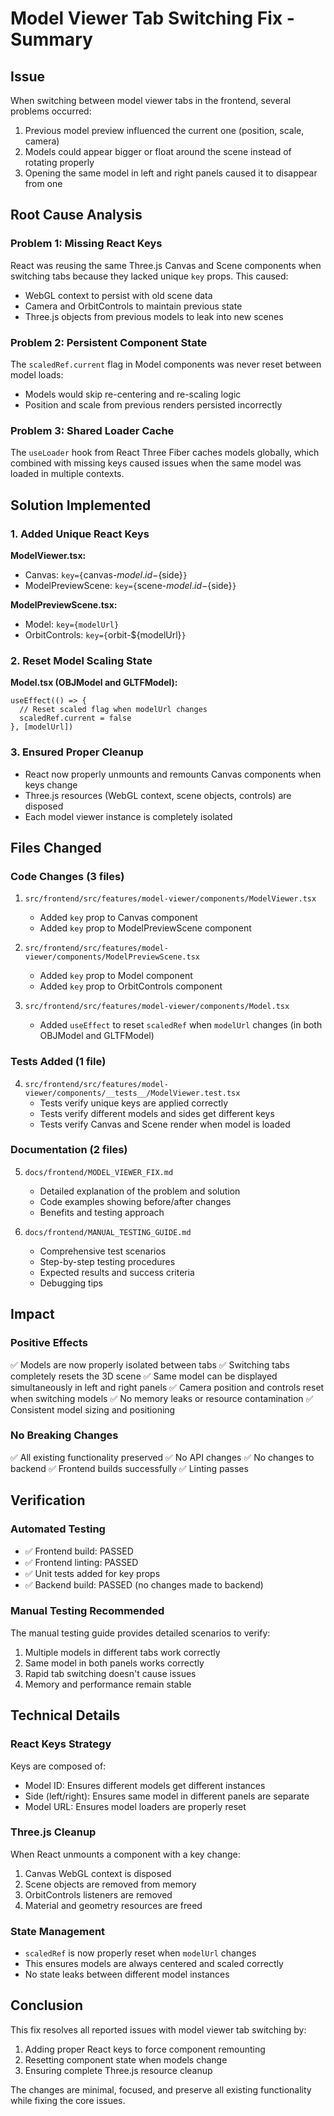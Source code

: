 # Model Viewer Tab Switching Fix - Summary

## Issue
When switching between model viewer tabs in the frontend, several problems occurred:
1. Previous model preview influenced the current one (position, scale, camera)
2. Models could appear bigger or float around the scene instead of rotating properly
3. Opening the same model in left and right panels caused it to disappear from one

## Root Cause Analysis

### Problem 1: Missing React Keys
React was reusing the same Three.js Canvas and Scene components when switching tabs because they lacked unique `key` props. This caused:
- WebGL context to persist with old scene data
- Camera and OrbitControls to maintain previous state
- Three.js objects from previous models to leak into new scenes

### Problem 2: Persistent Component State
The `scaledRef.current` flag in Model components was never reset between model loads:
- Models would skip re-centering and re-scaling logic
- Position and scale from previous renders persisted incorrectly

### Problem 3: Shared Loader Cache
The `useLoader` hook from React Three Fiber caches models globally, which combined with missing keys caused issues when the same model was loaded in multiple contexts.

## Solution Implemented

### 1. Added Unique React Keys

**ModelViewer.tsx:**
- Canvas: `key={`canvas-${model.id}-${side}`}`
- ModelPreviewScene: `key={`scene-${model.id}-${side}`}`

**ModelPreviewScene.tsx:**
- Model: `key={modelUrl}`
- OrbitControls: `key={`orbit-${modelUrl}`}`

### 2. Reset Model Scaling State

**Model.tsx (OBJModel and GLTFModel):**
```tsx
useEffect(() => {
  // Reset scaled flag when modelUrl changes
  scaledRef.current = false
}, [modelUrl])
```

### 3. Ensured Proper Cleanup
- React now properly unmounts and remounts Canvas components when keys change
- Three.js resources (WebGL context, scene objects, controls) are disposed
- Each model viewer instance is completely isolated

## Files Changed

### Code Changes (3 files)
1. `src/frontend/src/features/model-viewer/components/ModelViewer.tsx`
   - Added `key` prop to Canvas component
   - Added `key` prop to ModelPreviewScene component

2. `src/frontend/src/features/model-viewer/components/ModelPreviewScene.tsx`
   - Added `key` prop to Model component
   - Added `key` prop to OrbitControls component

3. `src/frontend/src/features/model-viewer/components/Model.tsx`
   - Added `useEffect` to reset `scaledRef` when `modelUrl` changes (in both OBJModel and GLTFModel)

### Tests Added (1 file)
4. `src/frontend/src/features/model-viewer/components/__tests__/ModelViewer.test.tsx`
   - Tests verify unique keys are applied correctly
   - Tests verify different models and sides get different keys
   - Tests verify Canvas and Scene render when model is loaded

### Documentation (2 files)
5. `docs/frontend/MODEL_VIEWER_FIX.md`
   - Detailed explanation of the problem and solution
   - Code examples showing before/after changes
   - Benefits and testing approach

6. `docs/frontend/MANUAL_TESTING_GUIDE.md`
   - Comprehensive test scenarios
   - Step-by-step testing procedures
   - Expected results and success criteria
   - Debugging tips

## Impact

### Positive Effects
✅ Models are now properly isolated between tabs
✅ Switching tabs completely resets the 3D scene
✅ Same model can be displayed simultaneously in left and right panels
✅ Camera position and controls reset when switching models
✅ No memory leaks or resource contamination
✅ Consistent model sizing and positioning

### No Breaking Changes
✅ All existing functionality preserved
✅ No API changes
✅ No changes to backend
✅ Frontend builds successfully
✅ Linting passes

## Verification

### Automated Testing
- ✅ Frontend build: PASSED
- ✅ Frontend linting: PASSED
- ✅ Unit tests added for key props
- ✅ Backend build: PASSED (no changes made to backend)

### Manual Testing Recommended
The manual testing guide provides detailed scenarios to verify:
1. Multiple models in different tabs work correctly
2. Same model in both panels works correctly
3. Rapid tab switching doesn't cause issues
4. Memory and performance remain stable

## Technical Details

### React Keys Strategy
Keys are composed of:
- Model ID: Ensures different models get different instances
- Side (left/right): Ensures same model in different panels are separate
- Model URL: Ensures model loaders are properly reset

### Three.js Cleanup
When React unmounts a component with a key change:
1. Canvas WebGL context is disposed
2. Scene objects are removed from memory
3. OrbitControls listeners are removed
4. Material and geometry resources are freed

### State Management
- `scaledRef` is now properly reset when `modelUrl` changes
- This ensures models are always centered and scaled correctly
- No state leaks between different model instances

## Conclusion

This fix resolves all reported issues with model viewer tab switching by:
1. Adding proper React keys to force component remounting
2. Resetting component state when models change
3. Ensuring complete Three.js resource cleanup

The changes are minimal, focused, and preserve all existing functionality while fixing the core issues.
